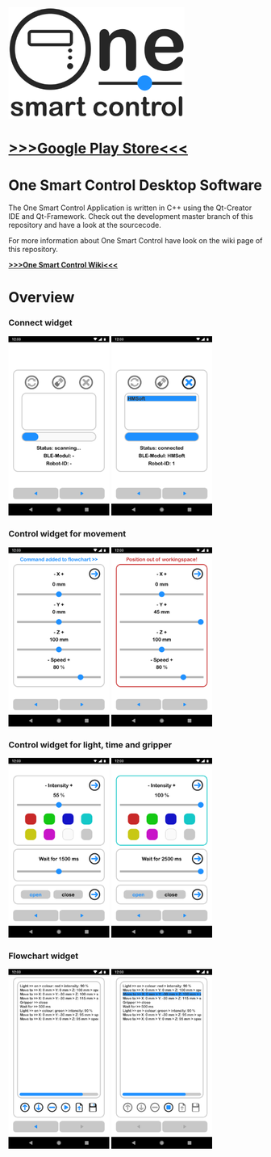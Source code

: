 <Img src="https://github.com/deltarobotone/image_database/blob/master/logos/logos%20(8).PNG" width=350>

# [**>>>Google Play Store<<<**](https://play.google.com/store/apps/details?id=one.smart.control.mobile&gl=DE)
# One Smart Control Desktop Software  

The One Smart Control Application is written in C++ using the Qt-Creator IDE and Qt-Framework. Check out the development master branch of this repository and have a look at the sourcecode.

For more information about One Smart Control have look on the wiki page of this repository.

[**>>>One Smart Control Wiki<<<**](https://github.com/deltarobotone/one_smart_control_mobile/wiki)

# Overview

### Connect widget

[<img src="https://github.com/deltarobotone/image_database/blob/master/smart_control_mobile_screenshots/smart_control_mobile_screenshots%20(4).png" width="200">](https://raw.githubusercontent.com/deltarobotone/image_database/master/smart_control_mobile_screenshots/smart_control_mobile_screenshots%20(4).png)
[<img src="https://github.com/deltarobotone/image_database/blob/master/smart_control_mobile_screenshots/smart_control_mobile_screenshots%20(8).png" width="200">](https://raw.githubusercontent.com/deltarobotone/image_database/master/smart_control_mobile_screenshots/smart_control_mobile_screenshots%20(8).png)

### Control widget for movement

[<img src="https://github.com/deltarobotone/image_database/blob/master/smart_control_mobile_screenshots/smart_control_mobile_screenshots%20(10).png" width="200">](https://raw.githubusercontent.com/deltarobotone/image_database/master/smart_control_mobile_screenshots/smart_control_mobile_screenshots%20(10).png)
[<img src="https://github.com/deltarobotone/image_database/blob/master/smart_control_mobile_screenshots/smart_control_mobile_screenshots%20(11).png" width="200">](https://raw.githubusercontent.com/deltarobotone/image_database/master/smart_control_mobile_screenshots/smart_control_mobile_screenshots%20(11).png)

### Control widget for light, time and gripper

[<img src="https://github.com/deltarobotone/image_database/blob/master/smart_control_mobile_screenshots/smart_control_mobile_screenshots%20(12).png" width="200">](https://raw.githubusercontent.com/deltarobotone/image_database/master/smart_control_mobile_screenshots/smart_control_mobile_screenshots%20(12).png)
[<img src="https://github.com/deltarobotone/image_database/blob/master/smart_control_mobile_screenshots/smart_control_mobile_screenshots%20(13).png" width="200">](https://raw.githubusercontent.com/deltarobotone/image_database/master/smart_control_mobile_screenshots/smart_control_mobile_screenshots%20(13).png)

### Flowchart widget

[<img src="https://github.com/deltarobotone/image_database/blob/master/smart_control_mobile_screenshots/smart_control_mobile_screenshots%20(16).png" width="200">](https://raw.githubusercontent.com/deltarobotone/image_database/master/smart_control_mobile_screenshots/smart_control_mobile_screenshots%20(16).png)
[<img src="https://github.com/deltarobotone/image_database/blob/master/smart_control_mobile_screenshots/smart_control_mobile_screenshots%20(17).png" width="200">](https://raw.githubusercontent.com/deltarobotone/image_database/master/smart_control_mobile_screenshots/smart_control_mobile_screenshots%20(17).png)
